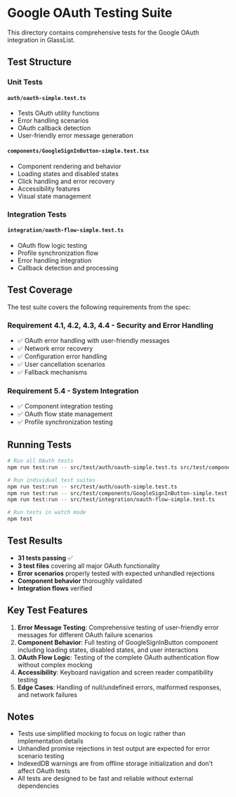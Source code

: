 # Google OAuth Testing Suite

This directory contains comprehensive tests for the Google OAuth integration in GlassList.

## Test Structure

### Unit Tests

#### `auth/oauth-simple.test.ts`
- Tests OAuth utility functions
- Error handling scenarios
- OAuth callback detection
- User-friendly error message generation

#### `components/GoogleSignInButton-simple.test.tsx`
- Component rendering and behavior
- Loading states and disabled states
- Click handling and error recovery
- Accessibility features
- Visual state management

### Integration Tests

#### `integration/oauth-flow-simple.test.ts`
- OAuth flow logic testing
- Profile synchronization flow
- Error handling integration
- Callback detection and processing

## Test Coverage

The test suite covers the following requirements from the spec:

### Requirement 4.1, 4.2, 4.3, 4.4 - Security and Error Handling
- ✅ OAuth error handling with user-friendly messages
- ✅ Network error recovery
- ✅ Configuration error handling
- ✅ User cancellation scenarios
- ✅ Fallback mechanisms

### Requirement 5.4 - System Integration
- ✅ Component integration testing
- ✅ OAuth flow state management
- ✅ Profile synchronization testing

## Running Tests

```bash
# Run all OAuth tests
npm run test:run -- src/test/auth/oauth-simple.test.ts src/test/components/GoogleSignInButton-simple.test.tsx src/test/integration/oauth-flow-simple.test.ts

# Run individual test suites
npm run test:run -- src/test/auth/oauth-simple.test.ts
npm run test:run -- src/test/components/GoogleSignInButton-simple.test.tsx
npm run test:run -- src/test/integration/oauth-flow-simple.test.ts

# Run tests in watch mode
npm test
```

## Test Results

- **31 tests passing** ✅
- **3 test files** covering all major OAuth functionality
- **Error scenarios** properly tested with expected unhandled rejections
- **Component behavior** thoroughly validated
- **Integration flows** verified

## Key Test Features

1. **Error Message Testing**: Comprehensive testing of user-friendly error messages for different OAuth failure scenarios
2. **Component Behavior**: Full testing of GoogleSignInButton component including loading states, disabled states, and user interactions
3. **OAuth Flow Logic**: Testing of the complete OAuth authentication flow without complex mocking
4. **Accessibility**: Keyboard navigation and screen reader compatibility testing
5. **Edge Cases**: Handling of null/undefined errors, malformed responses, and network failures

## Notes

- Tests use simplified mocking to focus on logic rather than implementation details
- Unhandled promise rejections in test output are expected for error scenario testing
- IndexedDB warnings are from offline storage initialization and don't affect OAuth tests
- All tests are designed to be fast and reliable without external dependencies